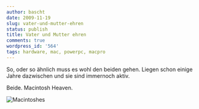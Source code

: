 ```yaml
---
author: bascht
date: 2009-11-19
slug: vater-und-mutter-ehren
status: publish
title: Vater und Mutter ehren
comments: true
wordpress_id: '564'
tags: hardware, mac, powerpc, macpro
---
```


So, oder so ähnlich muss es wohl den beiden gehen.
Liegen schon einige Jahre dazwischen und sie sind immernoch aktiv.

Beide.
Macintosh Heaven.

![Macintoshes](https://img.bascht.com/uploads/big/8f869f1e82465ce3e5e03fc0f08f93cc.jpg)
